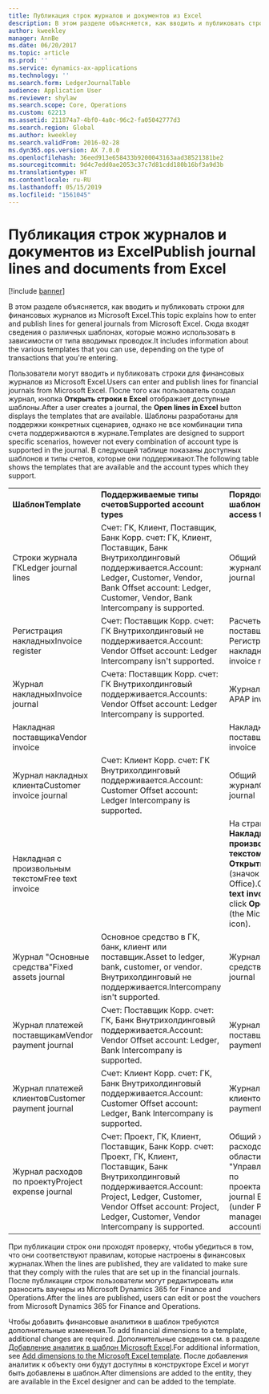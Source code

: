 ```yaml
---
title: Публикация строк журналов и документов из Excel
description: В этом разделе объясняется, как вводить и публиковать строки для финансовых журналов из Microsoft Excel. Сюда входят сведения о различных шаблонах, которые можно использовать в зависимости от типа вводимых проводок.
author: kweekley
manager: AnnBe
ms.date: 06/20/2017
ms.topic: article
ms.prod: ''
ms.service: dynamics-ax-applications
ms.technology: ''
ms.search.form: LedgerJournalTable
audience: Application User
ms.reviewer: shylaw
ms.search.scope: Core, Operations
ms.custom: 62213
ms.assetid: 211874a7-4bf0-4a0c-96c2-fa05042777d3
ms.search.region: Global
ms.author: kweekley
ms.search.validFrom: 2016-02-28
ms.dyn365.ops.version: AX 7.0.0
ms.openlocfilehash: 36eed913e658433b9200043163aad38521381be2
ms.sourcegitcommit: 9d4c7edd0ae2053c37c7d81cdd180b16bf3a9d3b
ms.translationtype: HT
ms.contentlocale: ru-RU
ms.lasthandoff: 05/15/2019
ms.locfileid: "1561045"
---
```

# <a name="publish-journal-lines-and-documents-from-excel"></a><span data-ttu-id="28cee-104">Публикация строк журналов и документов из Excel</span><span class="sxs-lookup"><span data-stu-id="28cee-104">Publish journal lines and documents from Excel</span></span>

[!include [banner](../includes/banner.md)]

<span data-ttu-id="28cee-105">В этом разделе объясняется, как вводить и публиковать строки для финансовых журналов из Microsoft Excel.</span><span class="sxs-lookup"><span data-stu-id="28cee-105">This topic explains how to enter and publish lines for general journals from Microsoft Excel.</span></span> <span data-ttu-id="28cee-106">Сюда входят сведения о различных шаблонах, которые можно использовать в зависимости от типа вводимых проводок.</span><span class="sxs-lookup"><span data-stu-id="28cee-106">It includes information about the various templates that you can use, depending on the type of transactions that you're entering.</span></span>

<span data-ttu-id="28cee-107">Пользователи могут вводить и публиковать строки для финансовых журналов из Microsoft Excel.</span><span class="sxs-lookup"><span data-stu-id="28cee-107">Users can enter and publish lines for financial journals from Microsoft Excel.</span></span> <span data-ttu-id="28cee-108">После того как пользователь создал журнал, кнопка **Открыть строки в Excel** отображает доступные шаблоны.</span><span class="sxs-lookup"><span data-stu-id="28cee-108">After a user creates a journal, the **Open lines in Excel** button displays the templates that are available.</span></span> <span data-ttu-id="28cee-109">Шаблоны разработаны для поддержки конкретных сценариев, однако не все комбинации типа счета поддерживаются в журнале.</span><span class="sxs-lookup"><span data-stu-id="28cee-109">Templates are designed to support specific scenarios, however not every combination of account type is supported in the journal.</span></span> <span data-ttu-id="28cee-110">В следующей таблице показаны доступных шаблонов и типы счетов, которые они поддерживают.</span><span class="sxs-lookup"><span data-stu-id="28cee-110">The following table shows the templates that are available and the account types which they support.</span></span>

|                          |                                                                                                                         |                                                                                         |
|--------------------------|-------------------------------------------------------------------------------------------------------------------------|-----------------------------------------------------------------------------------------|
| <span data-ttu-id="28cee-111">**Шаблон**</span><span class="sxs-lookup"><span data-stu-id="28cee-111">**Template**</span></span>             | <span data-ttu-id="28cee-112">**Поддерживаемые типы счетов**</span><span class="sxs-lookup"><span data-stu-id="28cee-112">**Supported account types**</span></span>                                                                                             | <span data-ttu-id="28cee-113">**Порядок доступа к шаблону**</span><span class="sxs-lookup"><span data-stu-id="28cee-113">**How to access the template**</span></span>                                                          |
| <span data-ttu-id="28cee-114">Строки журнала ГК</span><span class="sxs-lookup"><span data-stu-id="28cee-114">Ledger journal lines</span></span>     | <span data-ttu-id="28cee-115">Счет: ГК, Клиент, Поставщик, Банк Корр. счет: ГК, Клиент, Поставщик, Банк Внутрихолдинговый поддерживается.</span><span class="sxs-lookup"><span data-stu-id="28cee-115">Account: Ledger, Customer, Vendor, Bank Offset account: Ledger, Customer, Vendor, Bank Intercompany is supported.</span></span>       | <span data-ttu-id="28cee-116">Общий журнал</span><span class="sxs-lookup"><span data-stu-id="28cee-116">General journal</span></span>                                                                         |
| <span data-ttu-id="28cee-117">Регистрация накладных</span><span class="sxs-lookup"><span data-stu-id="28cee-117">Invoice register</span></span>         | <span data-ttu-id="28cee-118">Счет: Поставщик Корр. счет: ГК Внутрихолдинговый не поддерживается.</span><span class="sxs-lookup"><span data-stu-id="28cee-118">Account: Vendor Offset account: Ledger Intercompany isn't supported.</span></span>                                                    | <span data-ttu-id="28cee-119">Расчеты с поставщиками — Регистрация накладных</span><span class="sxs-lookup"><span data-stu-id="28cee-119">AP invoice register</span></span>                                                                     |
| <span data-ttu-id="28cee-120">Журнал накладных</span><span class="sxs-lookup"><span data-stu-id="28cee-120">Invoice journal</span></span>          | <span data-ttu-id="28cee-121">Счета: Поставщик Корр. счет: ГК Внутрихолдинговый поддерживается.</span><span class="sxs-lookup"><span data-stu-id="28cee-121">Accounts: Vendor Offset account: Ledger Intercompany is supported.</span></span>                                                      | <span data-ttu-id="28cee-122">Журнал накладных AP</span><span class="sxs-lookup"><span data-stu-id="28cee-122">AP invoice journal</span></span>                                                                      |
| <span data-ttu-id="28cee-123">Накладная поставщика</span><span class="sxs-lookup"><span data-stu-id="28cee-123">Vendor invoice</span></span>           |                                                                                                                         | <span data-ttu-id="28cee-124">Накладная поставщика</span><span class="sxs-lookup"><span data-stu-id="28cee-124">Vendor invoice</span></span>                                                                          |
| <span data-ttu-id="28cee-125">Журнал накладных клиента</span><span class="sxs-lookup"><span data-stu-id="28cee-125">Customer invoice journal</span></span> | <span data-ttu-id="28cee-126">Счет: Клиент Корр. счет: ГК Внутрихолдинговый поддерживается.</span><span class="sxs-lookup"><span data-stu-id="28cee-126">Account: Customer Offset account: Ledger Intercompany is supported.</span></span>                                                     | <span data-ttu-id="28cee-127">Общий журнал</span><span class="sxs-lookup"><span data-stu-id="28cee-127">General journal</span></span>                                                                         |
| <span data-ttu-id="28cee-128">Накладная с произвольным текстом</span><span class="sxs-lookup"><span data-stu-id="28cee-128">Free text invoice</span></span>        |                                                                                                                         | <span data-ttu-id="28cee-129">На странице **Накладная с произвольным текстом** щелкните **Открыть в Excel** (значок Microsoft Office).</span><span class="sxs-lookup"><span data-stu-id="28cee-129">On the **Free text invoice** page, click **Open in Excel** (the Microsoft Office icon).</span></span> |
| <span data-ttu-id="28cee-130">Журнал "Основные средства"</span><span class="sxs-lookup"><span data-stu-id="28cee-130">Fixed assets journal</span></span>     | <span data-ttu-id="28cee-131">Основное средство в ГК, банк, клиент или поставщик.</span><span class="sxs-lookup"><span data-stu-id="28cee-131">Asset to ledger, bank, customer, or vendor.</span></span> <span data-ttu-id="28cee-132">Внутрихолдинговый не поддерживается.</span><span class="sxs-lookup"><span data-stu-id="28cee-132">Intercompany isn't supported.</span></span>                                               | <span data-ttu-id="28cee-133">Журнал основных средств</span><span class="sxs-lookup"><span data-stu-id="28cee-133">Fixed asset journal</span></span>                                                                     |
| <span data-ttu-id="28cee-134">Журнал платежей поставщикам</span><span class="sxs-lookup"><span data-stu-id="28cee-134">Vendor payment journal</span></span>   | <span data-ttu-id="28cee-135">Счет: Поставщик Корр. счет: ГК, Банк Внутрихолдинговый поддерживается.</span><span class="sxs-lookup"><span data-stu-id="28cee-135">Account: Vendor Offset account: Ledger, Bank Intercompany is supported.</span></span>                                                 | <span data-ttu-id="28cee-136">Журнал платежей поставщикам</span><span class="sxs-lookup"><span data-stu-id="28cee-136">Vendor payment journal</span></span>                                                                  |
| <span data-ttu-id="28cee-137">Журнал платежей клиентов</span><span class="sxs-lookup"><span data-stu-id="28cee-137">Customer payment journal</span></span> | <span data-ttu-id="28cee-138">Счет: Клиент Корр. счет: ГК, Банк Внутрихолдинговый поддерживается.</span><span class="sxs-lookup"><span data-stu-id="28cee-138">Account: Customer Offset account: Ledger, Bank Intercompany is supported.</span></span>                                               | <span data-ttu-id="28cee-139">Журнал платежей клиентов</span><span class="sxs-lookup"><span data-stu-id="28cee-139">Customer payment journal</span></span>                                                                |
| <span data-ttu-id="28cee-140">Журнал расходов по проекту</span><span class="sxs-lookup"><span data-stu-id="28cee-140">Project expense journal</span></span>  | <span data-ttu-id="28cee-141">Счет: Проект, ГК, Клиент, Поставщик, Банк Корр. счет: Проект, ГК, Клиент, Поставщик, Банк Внутрихолдинговый поддерживается.</span><span class="sxs-lookup"><span data-stu-id="28cee-141">Account: Project, Ledger, Customer, Vendor Offset account: Project, Ledger, Customer, Vendor Intercompany is supported.</span></span> | <span data-ttu-id="28cee-142">Общий журнал расходов (в области "Управление и учет по проектам")</span><span class="sxs-lookup"><span data-stu-id="28cee-142">General journal Expense (under Project management and accounting)</span></span>                       |

<span data-ttu-id="28cee-143">При публикации строк они проходят проверку, чтобы убедиться в том, что они соответствуют правилам, которые настроены в финансовых журналах.</span><span class="sxs-lookup"><span data-stu-id="28cee-143">When the lines are published, they are validated to make sure that they comply with the rules that are set up in the financial journals.</span></span> <span data-ttu-id="28cee-144">После публикации строк пользователи могут редактировать или разносить ваучеры из Microsoft Dynamics 365 for Finance and Operations.</span><span class="sxs-lookup"><span data-stu-id="28cee-144">After the lines are published, users can edit or post the vouchers from Microsoft Dynamics 365 for Finance and Operations.</span></span> 

<span data-ttu-id="28cee-145">Чтобы добавить финансовые аналитики в шаблон требуются дополнительные изменения.</span><span class="sxs-lookup"><span data-stu-id="28cee-145">To add financial dimensions to a template, additional changes are required.</span></span> <span data-ttu-id="28cee-146">Дополнительные сведения см. в разделе [Добавление аналитик в шаблон Microsoft Excel](../../dev-itpro/financial/add-dimensions-excel-templates.md).</span><span class="sxs-lookup"><span data-stu-id="28cee-146">For additional information, see [Add dimensions to the Microsoft Excel template](../../dev-itpro/financial/add-dimensions-excel-templates.md).</span></span> <span data-ttu-id="28cee-147">После добавления аналитик к объекту они будут доступны в конструкторе Excel и могут быть добавлены в шаблон.</span><span class="sxs-lookup"><span data-stu-id="28cee-147">After dimensions are added to the entity, they are available in the Excel designer and can be added to the template.</span></span>





